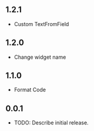## 1.2.1

* Custom TextFromField

## 1.2.0

* Change widget name


## 1.1.0

* Format Code

## 0.0.1

* TODO: Describe initial release.
